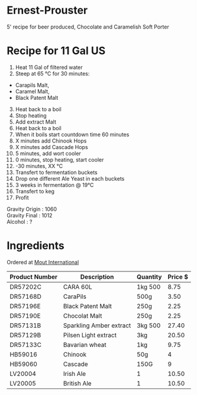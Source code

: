 # Ernest-Prouster
5' recipe for beer produced, Chocolate and Caramelish Soft Porter

# Recipe for 11 Gal US

1. Heat 11 Gal of filtered water
2. Steep at 65 °C for 30 minutes:
  - Carapils Malt,
  - Caramel Malt,
  - Black Patent Malt
3. Heat back to a boil
4. Stop heating
5. Add extract Malt
6. Heat back to a boil
7. When it boils start countdown time 60 minutes
8. X minutes add Chinook Hops
9. X minutes add Cascade Hops
10. 5 minutes, add wort cooler
11. 0 minutes, stop heating, start cooler
12. -30 minutes, XX °C
13. Transfert to fermentation buckets
14. Drop one different Ale Yeast in each buckets
15. 3 weeks in fermentation @ 19°C
16. Transfert to keg
17. Profit


Gravity Origin : 1060  
Gravity Final : 1012  
Alcohol : ?

# Ingredients
Ordered at [Mout International](http://www.biereetvin.com/)

| Product Number | Description | Quantity | Price $ |
| --- | --- | --- | ---|
| DR57202C | CARA 60L | 1kg 500| 8.75 |
| DR57168D | CaraPils | 500g | 3.50 |
| DR57196E | Black Patent Malt | 250g | 2.25 |
| DR57190E | Chocolat Malt | 250g | 2.25 |
| DR57131B | Sparkling Amber extract | 3kg 500 | 27.40
| DR57129B | Pilsen Light extract | 3kg | 20.50
| DR57133C | Bavarian wheat | 1kg | 9.75
| HB59016 | Chinook | 50g | 4
| HB59060 | Cascade | 150G | 9
| LV20004 | Irish Ale | 1 | 10.50
| LV20005 | British Ale | 1 | 10.50
